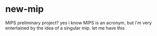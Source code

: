 # new-mip
MIPS preliminary project?
yes i know MIPS is an acronym, but i'm very entertained by the idea of a singular mip.
let me have this

